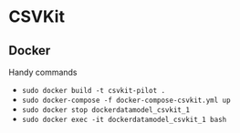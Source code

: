 # CSVKit

## Docker 

Handy commands
* ``sudo docker build -t csvkit-pilot .``
* ``sudo docker-compose -f docker-compose-csvkit.yml up``
* ``sudo docker stop dockerdatamodel_csvkit_1``
* ``sudo docker exec -it dockerdatamodel_csvkit_1 bash``